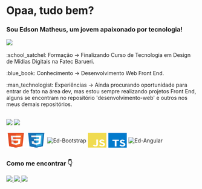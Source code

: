 # Opaa, tudo bem?
### Sou Edson Matheus, um jovem apaixonado por tecnologia!   
<img width="165" heigh src="https://i.picasion.com/pic92/9cf3308c6ba9ee0a6bd43df12143b10c.gif" />

<br>
<p>:school_satchel: Formação -> Finalizando Curso de Tecnologia em Design de Mídias Digitais na Fatec Barueri.</p>
<p>:blue_book: Conhecimento -> Desenvolvimento Web Front End.</p>
<p>:man_technologist: Experiências -> Ainda procurando oportunidade para entrar de fato na área dev, mas estou sempre realizando projetos Front End, alguns se encontram no repositório 'desenvolvimento-web' e outros nos meus demais repositórios.</p>
<br>

<!-- Github Stats -->
<div>
    <img height="210em" src="https://github-readme-stats.vercel.app/api?username=ed-matheus&show_icons=true&theme=github_dark" />
    <img height="210em" src="https://github-readme-stats.vercel.app/api/top-langs/?username=ed-matheus&layout=compact$langs_count=8&theme=github_dark&height=900"/>
</div>    

<div style="display: inline_block"><br>
  <img align="center" alt="Ed-HTML" height="40" width="50" src="https://raw.githubusercontent.com/devicons/devicon/master/icons/html5/html5-original.svg">
  <img align="center" alt="Ed-CSS" height="40" width="50" src="https://raw.githubusercontent.com/devicons/devicon/master/icons/css3/css3-original.svg">
  <img align="center" alt="Ed-Bootstrap" height="50" width="60" src="https://cdn.jsdelivr.net/gh/devicons/devicon/icons/bootstrap/bootstrap-original.svg" />
  <img align="center" alt="Ed-Js" height="40" width="50" src="https://raw.githubusercontent.com/devicons/devicon/master/icons/javascript/javascript-plain.svg">
  <img align="center" alt="Ed-Ts" height="40" width="50" src="https://raw.githubusercontent.com/devicons/devicon/master/icons/typescript/typescript-plain.svg">
  <img align="center" alt="Ed-Angular" height="40" width="50" src="https://cdn.jsdelivr.net/gh/devicons/devicon/icons/angularjs/angularjs-plain.svg">
</div>

## 
### Como me encontrar :point_down:

<div style="display: flex; justify-content: between;">
    <div>
        <a href="https://www.linkedin.com/in/edson-matheus-b5a0171ba/" target="_blank">
            <img src="https://img.shields.io/badge/LinkedIn-0077B5?style=for-the-badge&logo=linkedin&logoColor=white" />
        </a>
        <a href="https://www.instagram.com/ed.matheuss/" target="_blank">
            <img src="https://img.shields.io/badge/Instagram-E4405F?style=for-the-badge&logo=instagram&logoColor=white" />
        </a>
        <a href = "mailto:edsonmatheus02@hotmail.com" target="_blank">
            <img src="https://img.shields.io/badge/Microsoft_Outlook-0078D4?style=for-the-badge&logo=microsoft-outlook&logoColor=white">
        </a>
    </div>
</div
